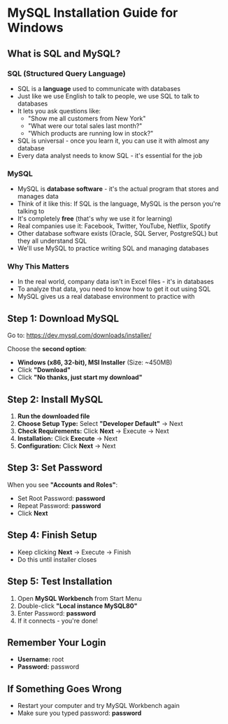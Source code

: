 # MySQL Installation Guide for Windows

## What is SQL and MySQL?

### SQL (Structured Query Language)
- SQL is a **language** used to communicate with databases
- Just like we use English to talk to people, we use SQL to talk to databases
- It lets you ask questions like:
  - "Show me all customers from New York"
  - "What were our total sales last month?"
  - "Which products are running low in stock?"
- SQL is universal - once you learn it, you can use it with almost any database
- Every data analyst needs to know SQL - it's essential for the job

### MySQL
- MySQL is **database software** - it's the actual program that stores and manages data
- Think of it like this: If SQL is the language, MySQL is the person you're talking to
- It's completely **free** (that's why we use it for learning)
- Real companies use it: Facebook, Twitter, YouTube, Netflix, Spotify
- Other database software exists (Oracle, SQL Server, PostgreSQL) but they all understand SQL
- We'll use MySQL to practice writing SQL and managing databases

### Why This Matters
- In the real world, company data isn't in Excel files - it's in databases
- To analyze that data, you need to know how to get it out using SQL
- MySQL gives us a real database environment to practice with

## Step 1: Download MySQL

Go to: https://dev.mysql.com/downloads/installer/

Choose the **second option**:
- **Windows (x86, 32-bit), MSI Installer** (Size: ~450MB)
- Click **"Download"**
- Click **"No thanks, just start my download"**

## Step 2: Install MySQL

1. **Run the downloaded file**
2. **Choose Setup Type:** Select **"Developer Default"** → Next
3. **Check Requirements:** Click **Next** → Execute → Next
4. **Installation:** Click **Execute** → Next
5. **Configuration:** Click **Next** → Next

## Step 3: Set Password

When you see **"Accounts and Roles"**:
- Set Root Password: **password**
- Repeat Password: **password**
- Click **Next**

## Step 4: Finish Setup

- Keep clicking **Next** → Execute → Finish
- Do this until installer closes

## Step 5: Test Installation

1. Open **MySQL Workbench** from Start Menu
2. Double-click **"Local instance MySQL80"**
3. Enter Password: **password**
4. If it connects - you're done!

## Remember Your Login

- **Username:** root
- **Password:** password

## If Something Goes Wrong

- Restart your computer and try MySQL Workbench again
- Make sure you typed password: **password**
